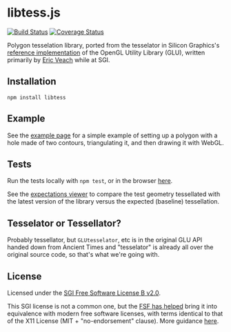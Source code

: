 # libtess.js

[![Build Status](https://img.shields.io/travis/brendankenny/libtess.js/gh-pages.svg?style=flat-square)](https://travis-ci.org/brendankenny/libtess.js) [![Coverage Status](https://img.shields.io/coveralls/brendankenny/libtess.js/gh-pages.svg?style=flat-square)](https://coveralls.io/r/brendankenny/libtess.js?branch=gh-pages)

Polygon tesselation library, ported from the tesselator in Silicon Graphics's
[reference implementation](http://oss.sgi.com/projects/ogl-sample/index.html) of
the OpenGL Utility Library (GLU), written primarily by
[Eric Veach](https://www.youtube.com/watch?v=e3ss_Ozb9Yg) while at SGI.

## Installation

```
npm install libtess
```

## Example
See the [example page](https://brendankenny.github.io/libtess.js/examples/simple_triangulation/index.html)
for a simple example of setting up a polygon with a hole made of two contours,
triangulating it, and then drawing it with WebGL.

## Tests
Run the tests locally with `npm test`, or in the browser [here](https://brendankenny.github.io/libtess.js/test/index.html).

See the [expectations viewer](https://brendankenny.github.io/libtess.js/test/browser/expectations-viewer.html)
to compare the test geometry tessellated with the latest version of the library
versus the expected (baseline) tessellation.

## Tesselator or Tessellator?

Probably tessellator, but `GLUtesselator`, etc is in the original GLU API handed
down from Ancient Times and "tesselator" is already all over the original source
code, so that's what we're going with.

## License

Licensed under the
[SGI Free Software License B v2.0](https://github.com/brendankenny/libtess.js/blob/gh-pages/LICENSE).

This SGI license is not a common one, but the
[FSF has helped](https://www.fsf.org/blogs/licensing/2008-09-sgi-announcement)
bring it into equivalence with modern free software licenses, with terms
identical to that of the X11 License (MIT + "no-endorsement" clause). More
guidance [here](https://www.gnu.org/licenses/license-list.html#SGIFreeB).
